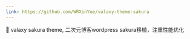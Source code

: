 ```yaml
---
link: https://github.com/WRXinYue/valaxy-theme-sakura
---
```


🌸 valaxy sakura theme, 二次元博客wordpress sakura移植，注重性能优化

<!-- more -->
